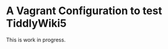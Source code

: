 A Vagrant Configuration to test TiddlyWiki5
===============================

This is work in progress. 


